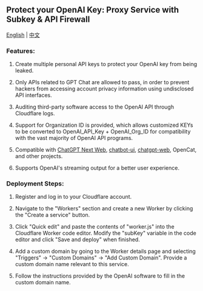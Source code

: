 ## Protect your OpenAI Key: Proxy Service with Subkey & API Firewall

<a href="./README.md">English</a> |
<a href="./README_cn.md">中文</a>

### Features:
1. Create multiple personal API keys to protect your OpenAI key from being leaked.

2. Only APIs related to GPT Chat are allowed to pass, in order to prevent hackers from accessing account privacy information using undisclosed API interfaces.

3. Auditing third-party software access to the OpenAI API through Cloudflare logs.

4. Support for Organization ID is provided, which allows customized KEYs to be converted to OpenAI_API_Key + OpenAI_Org_ID for compatibility with the vast majority of OpenAI API programs.

5. Compatible with <a href="https://github.com/Yidadaa/ChatGPT-Next-Web">ChatGPT Next Web</a>, <a href="https://github.com/mckaywrigley/chatbot-ui">chatbot-ui</a>, <a href="https://github.com/Chanzhaoyu/chatgpt-web">chatgpt-web</a>, OpenCat, and other projects.

6. Supports OpenAI's streaming output for a better user experience.


### Deployment Steps:

1. Register and log in to your Cloudflare account.

2. Navigate to the "Workers" section and create a new Worker by clicking the "Create a service" button.

3. Click "Quick edit" and paste the contents of "worker.js" into the Cloudflare Worker code editor. Modify the "subKey" variable in the code editor and click "Save and deploy" when finished.

4. Add a custom domain by going to the Worker details page and selecting "Triggers" -> "Custom Domains" -> "Add Custom Domain". Provide a custom domain name relevant to this service.

5. Follow the instructions provided by the OpenAI software to fill in the custom domain name.


